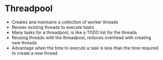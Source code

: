 # Threadpool
- Creates and maintains a collection of worker threads
- Reuses existing threads to execute tasks
- Many tasks for a threadpool, is like a TODO list for the threads
- Reusing threads with the threadpool, reduces overhead with creating new threads
- Advantage when the time to execute a task is less than the time required to create a new thread.